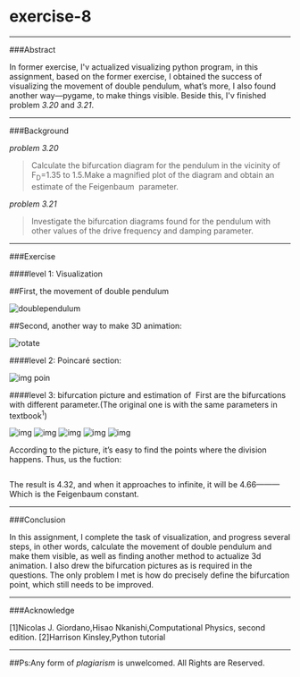 # exercise-8
***
###Abstract

In former exercise, I'v actualized visualizing python program, in this assignment, based on the former exercise, I obtained the success of visualizing the movement of double pendulum, what’s more, I also found another way—pygame, to make things visible. Beside this, I'v finished problem *3.20* and *3.21*.
***
###Background

*problem 3.20*
>Calculate the bifurcation diagram for the pendulum in the vicinity of F<sub>D</sub>=1.35 to 1.5.Make a magnified plot of the diagram and obtain an estimate of the Feigenbaum <img src="http://latex.codecogs.com/gif.latex?\delta" alt="" title="" /> parameter.

*problem 3.21*
>Investigate the bifurcation diagrams found for the pendulum with other values of the drive frequency and damping parameter. 
***
###Exercise

####level 1: Visualization

##First, the movement of double pendulum


![doublependulum](https://github.com/LuxAsteria/test3/blob/master/doublep.gif)

##Second, another way to make 3D animation:

![rotate](https://github.com/LuxAsteria/test3/blob/master/rotate_shuiying.gif)

####level 2: Poincaré section:

![img poin](https://github.com/LuxAsteria/test3/blob/master/pongalai.png)


####level 3: bifurcation picture and estimation of <img src="http://latex.codecogs.com/gif.latex?\delta_{n}" alt="" title="" />
First are the bifurcations with different parameter.(The original one is with the same parameters in textbook<sup>1</sup>)

![img](https://github.com/LuxAsteria/test3/blob/master/origin.png)
![img](https://github.com/LuxAsteria/test3/blob/master/屏幕快照%202016-11-11%20下午4.46.28.png)
![img](https://github.com/LuxAsteria/test3/blob/master/屏幕快照%202016-11-11%20下午5.24.24.png)
![img](https://github.com/LuxAsteria/test3/blob/master/屏幕快照%202016-11-11%20下午5.31.41.png)
![img](https://github.com/LuxAsteria/test3/blob/master/屏幕快照%202016-11-11%20下午5.35.47.png)

According to the picture, it’s easy to find the points where the division happens. Thus, us  the fuction:

<img src="http://latex.codecogs.com/gif.latex?\delta_{n}=\frac{F_{n+1}-F_{n}}{F_{n}-F_{n-1}}" alt="" title="" />

The result is 4.32, and when it approaches to infinite, it will be 4.66——— 
Which is the Feigenbaum constant.
***
###Conclusion

In this assignment, I complete the task of visualization, and progress several steps, in other words, calculate the movement of double pendulum and make them visible, as well as finding another method to actualize 3d animation.
I also drew the bifurcation pictures as is required in the questions. The only problem I met is how do precisely define the bifurcation point, which still needs to be improved.
***
###Acknowledge

[1]Nicolas J. Giordano,Hisao Nkanishi,Computational Physics, second edition.
[2]Harrison Kinsley,Python tutorial
***

##Ps:Any form of *plagiarism* is unwelcomed. All Rights are Reserved.
